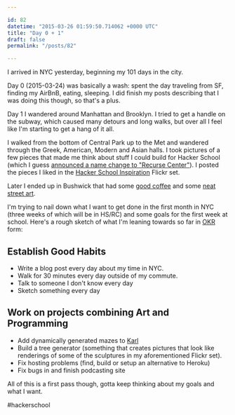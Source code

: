 ```yaml
---

id: 82
datetime: "2015-03-26 01:59:50.714062 +0000 UTC"
title: "Day 0 + 1"
draft: false
permalink: "/posts/82"

---
```


I arrived in NYC yesterday, beginning my 101 days in the city.

Day 0 (2015-03-24) was basically a wash: spent the day traveling from SF, finding my AirBnB, eating, sleeping. I did finish my posts describing that I was doing this though, so that's a plus.

Day 1 I wandered around Manhattan and Brooklyn. I tried to get a handle on the subway, which caused many detours and long walks, but over all I feel like I'm starting to get a hang of it all.

I walked from the bottom of Central Park up to the Met and wandered through the Greek, American, Modern and Asian halls. I took pictures of a few pieces that made me think about stuff I could build for Hacker School (which I guess [announced a name change to "Recurse Center"](https://www.recurse.com/blog/77-hacker-school-is-now-the-recurse-center)). I posted the pieces I liked in the [Hacker School Inspiration](https://www.flickr.com/photos/icco/sets/72157649232639604/) Flickr set.

Later I ended up in Bushwick that had some [good coffee](https://foursquare.com/v/ange-noir-cafe/4fa96c2be4b07cb43c3266a9) and some [neat street art](https://www.flickr.com/photos/icco/16930220481/).

I'm trying to nail down what I want to get done in the first month in NYC (three weeks of which will be in HS/RC) and some goals for the first week at school. Here's a rough sketch of what I'm leaning towards so far in [OKR](https://medium.com/startup-tools/okrs-5afdc298bc28) form:

## Establish Good Habits

 - Write a blog post every day about my time in NYC.
 - Walk for 30 minutes every day outside of my commute.
 - Talk to someone I don't know every day
 - Sketch something every day

## Work on projects combining Art and Programming

 - Add dynamically generated mazes to [Karl](https://icco.github.io/karl/)
 - Build a tree generator (something that creates pictures that look like renderings of some of the sculptures in my aforementioned Flickr set).
 - Fix hosting problems (find, build or setup an alternative to Heroku)
 - Fix bugs in and finish podcasting site

All of this is a first pass though, gotta keep thinking about my goals and what I want.

#hackerschool
